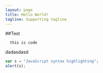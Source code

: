 ```yaml
---
layout: page
title: Hello World!
tagline: Supporting tagline
---
```

##Test

```  
  this is code
```
dadasdasd
```javascript
var s = "JavaScript syntax highlighting";
alert(s);
```
